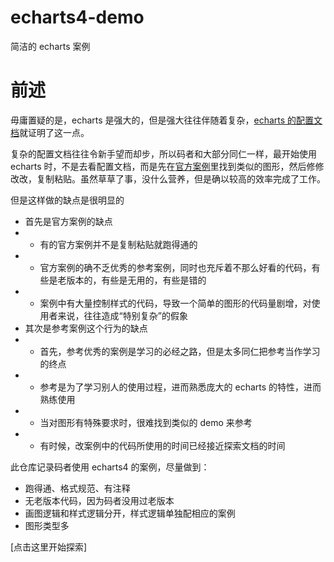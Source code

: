 # echarts4-demo
简洁的 echarts 案例

# 前述
毋庸置疑的是，echarts 是强大的，但是强大往往伴随着复杂，[echarts 的配置文档](https://www.echartsjs.com/option.html#title)就证明了这一点。

复杂的配置文档往往令新手望而却步，所以码者和大部分同仁一样，最开始使用 echarts 时，不是去看配置文档，而是先在[官方案例](https://www.echartsjs.com/examples/)里找到类似的图形，然后修修改改，复制粘贴。虽然草草了事，没什么营养，但是确以较高的效率完成了工作。

但是这样做的缺点是很明显的
+ 首先是官方案例的缺点
+ + 有的官方案例并不是复制粘贴就跑得通的
+ + 官方案例的确不乏优秀的参考案例，同时也充斥着不那么好看的代码，有些是老版本的，有些是无用的，有些是错的
+ + 案例中有大量控制样式的代码，导致一个简单的图形的代码量剧增，对使用者来说，往往造成“特别复杂”的假象
+ 其次是参考案例这个行为的缺点
+ + 首先，参考优秀的案例是学习的必经之路，但是太多同仁把参考当作学习的终点
+ + 参考是为了学习别人的使用过程，进而熟悉庞大的 echarts 的特性，进而熟练使用
+ + 当对图形有特殊要求时，很难找到类似的 demo 来参考
+ + 有时候，改案例中的代码所使用的时间已经接近探索文档的时间

此仓库记录码者使用 echarts4 的案例，尽量做到：
+ 跑得通、格式规范、有注释
+ 无老版本代码，因为码者没用过老版本
+ 画图逻辑和样式逻辑分开，样式逻辑单独配相应的案例
+ 图形类型多

[点击这里开始探索]

